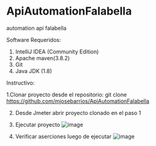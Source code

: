 # ApiAutomationFalabella
 automation api falabella
 
 Software Requeridos:
 1. IntelliJ IDEA (Community Edition)
 2. Apache maven(3.8.2)
 3. Git
 4. Java JDK (1.8)
 
 
 
 Instructivo:
 
 1.Clonar proyecto desde el repositorio:
   git clone https://github.com/mjosebarrios/ApiAutomationFalabella
   
   2. Desde Jmeter abrir proyecto clonado en el paso 1
   
   3. Ejecutar proyecto
   ![image](https://user-images.githubusercontent.com/114890234/193569483-4a265a6b-c6d6-41a7-8799-656d1661732b.png)
   
   4. Verificar aserciones luego de ejecutar
   ![image](https://user-images.githubusercontent.com/114890234/193570128-507c2bce-24f8-4964-82a5-e02d8079e25a.png)


